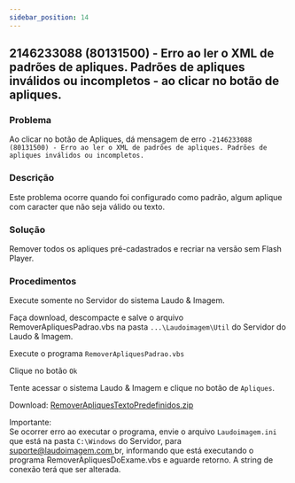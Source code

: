 ```yaml
---
sidebar_position: 14
---
```


## 2146233088 (80131500) - Erro ao ler o XML de padrões de apliques. Padrões de apliques inválidos ou incompletos - ao clicar no botão de apliques.

### Problema

Ao clicar no botão de Apliques, dá mensagem de erro
`-2146233088 (80131500) - Erro ao ler o XML de padrões de
apliques. Padrões de apliques inválidos ou incompletos.`

### Descrição

Este problema ocorre quando foi configurado como padrão, algum
aplique com caracter que não seja válido ou texto.

### Solução

Remover todos os apliques pré-cadastrados e recriar na versão
sem Flash Player.

### Procedimentos

Execute somente no Servidor do sistema Laudo & Imagem.

Faça download, descompacte e salve o arquivo
RemoverApliquesPadrao.vbs na pasta `...\Laudoimagem\Util` do
Servidor do Laudo & Imagem.

Execute o programa `RemoverApliquesPadrao.vbs`

Clique no botão `Ok`

Tente acessar o sistema Laudo & Imagem e clique no botão de
`Apliques`.

Download:
[RemoverApliquesTextoPredefinidos.zip](http://suporte.laudoimagem.com.br/download/RemoverApliquesTextoPredefinidos.zip)

Importante:\
Se ocorrer erro ao executar o programa, envie o arquivo
`Laudoimagem.ini` que está na pasta `C:\Windows` do Servidor, para
suporte@laudoimagem.com,br, informando que está executando o
programa RemoverApliquesDoExame.vbs e aguarde retorno. A string
de conexão terá que ser alterada.